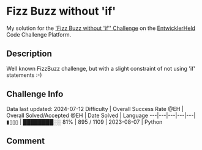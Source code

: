 # Fizz Buzz without 'if'

My solution for the ['Fizz Buzz without 'if'' Challenge](https://platform.entwicklerheld.de/challenge/fizz-buzz-without-if?technology=Python) on the [EntwicklerHeld](https://platform.entwicklerheld.de/) Code Challenge Platform.

## Description
Well known FizzBuzz challenge, but with a slight constraint of not using 'if' statements :-)

## Challenge Info
Data last updated: 2024-07-12
Difficulty | Overall Success Rate @EH | Overall Solved/Accepted @EH | Date Solved | Language
---|---|---|---|---|
▮▯▯▯ | ████████░░ 81% | 895 / 1109 | 2023-08-07 | Python

## Comment

